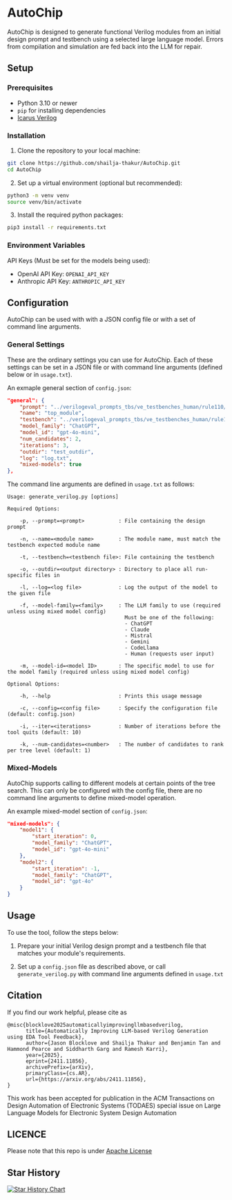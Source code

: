 # AutoChip

AutoChip is designed to generate functional Verilog modules from an initial design prompt and testbench using a selected large language model. Errors from compilation and simulation are fed back into the LLM for repair.

## Setup

### Prerequisites

- Python 3.10 or newer
- `pip` for installing dependencies
- [Icarus Verilog](https://github.com/steveicarus/iverilog)

### Installation

1.  Clone the repository to your local machine:
```sh
git clone https://github.com/shailja-thakur/AutoChip.git
cd AutoChip
```
2.  Set up a virtual environment (optional but recommended):
```sh
python3 -m venv venv
source venv/bin/activate
```
3.  Install the required python packages:
```sh
pip3 install -r requirements.txt
```

### Environment Variables
API Keys (Must be set for the models being used):
 - OpenAI API Key: `OPENAI_API_KEY`
 - Anthropic API Key: `ANTHROPIC_API_KEY`

## Configuration
AutoChip can be used with with a JSON config file or with a set of command line arguments.

### General Settings
These are the ordinary settings you can use for AutoChip. Each of these settings can be set in a JSON file or with command line arguments (defined below or in `usage.txt`).

An exmaple general section of `config.json`:
```json
"general": {
    "prompt": "../verilogeval_prompts_tbs/ve_testbenches_human/rule110/rule110.sv",
    "name": "top_module",
    "testbench": "../verilogeval_prompts_tbs/ve_testbenches_human/rule110/rule110_tb.sv",
    "model_family": "ChatGPT",
    "model_id": "gpt-4o-mini",
    "num_candidates": 2,
    "iterations": 3,
    "outdir": "test_outdir",
    "log": "log.txt",
    "mixed-models": true
},
```
The command line arguments are defined in `usage.txt` as follows:
```
Usage: generate_verilog.py [options]

Required Options:

    -p, --prompt=<prompt>           : File containing the design prompt

    -n, --name=<module name>        : The module name, must match the testbench expected module name

    -t, --testbench=<testbench file>: File containing the testbench

    -o, --outdir=<output directory> : Directory to place all run-specific files in

    -l, --log=<log file>            : Log the output of the model to the given file

    -f, --model-family=<family>     : The LLM family to use (required unless using mixed model config)
                                      Must be one of the following:
                                      - ChatGPT
                                      - Claude
                                      - Mistral
                                      - Gemini
                                      - CodeLlama
                                      - Human (requests user input)

    -m, --model-id=<model ID>       : The specific model to use for the model family (required unless using mixed model config)

Optional Options:

    -h, --help                      : Prints this usage message

    -c, --config=<config file>      : Specify the configuration file (default: config.json)

    -i, --iter=<iterations>         : Number of iterations before the tool quits (default: 10)

    -k, --num-candidates=<number>   : The number of candidates to rank per tree level (default: 1)
```

### Mixed-Models
AutoChip supports calling to different models at certain points of the tree search. This can only be configured with the config file, there are no command line arguments to define mixed-model operation.

An example mixed-model section of `config.json`:
```json
"mixed-models": {
    "model1": {
        "start_iteration": 0,
        "model_family": "ChatGPT",
        "model_id": "gpt-4o-mini"
    },
    "model2": {
        "start_iteration": -1,
        "model_family": "ChatGPT",
        "model_id": "gpt-4o"
    }
}
```

## Usage
To use the tool, follow the steps below:

1. Prepare your initial Verilog design prompt and a testbench file that matches your module's requirements.

2. Set up a `config.json` file as described above, or call `generate_verilog.py` with command line arguments defined in `usage.txt`


## Citation

If you find our work helpful, please cite as
```
@misc{blocklove2025automaticallyimprovingllmbasedverilog,
      title={Automatically Improving LLM-based Verilog Generation using EDA Tool Feedback},
      author={Jason Blocklove and Shailja Thakur and Benjamin Tan and Hammond Pearce and Siddharth Garg and Ramesh Karri},
      year={2025},
      eprint={2411.11856},
      archivePrefix={arXiv},
      primaryClass={cs.AR},
      url={https://arxiv.org/abs/2411.11856},
}

```
This work has been accepted for publication in the ACM Transactions on Design Automation of Electronic Systems (TODAES) special issue on Large Language Models for Electronic System Design Automation

## LICENCE

Please note that this repo is under [Apache License](LICENSE)


## Star History

[![Star History Chart](https://api.star-history.com/svg?repos=shailja-thakur/AutoChip&type=Date)](https://star-history.com/#shailja-thakur/AutoChip&Date)
